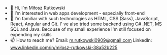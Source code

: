 - 👋 Hi, I’m Miłosz Rutkowski
- 👀 I’m interested in web apps development - especially front-end 
- 🌱 I’m familiar with such technologies as HTML, CSS (Sass), JavaScript, React, Angular and Git. I' ve also tried some backend using C# .NET, MS SQL and Java. Becouse of my small experience I'm still focused on expending my skills 
- 📫 How to reach me? 
Email: m.rutkowski0909@gmail.com
LinkedIn: www.linkedin.com/in/miłosz-rutkowski-38a52b225

<!---
mRutkowski99/mRutkowski99 is a ✨ special ✨ repository because its `README.md` (this file) appears on your GitHub profile.
You can click the Preview link to take a look at your changes.
--->
